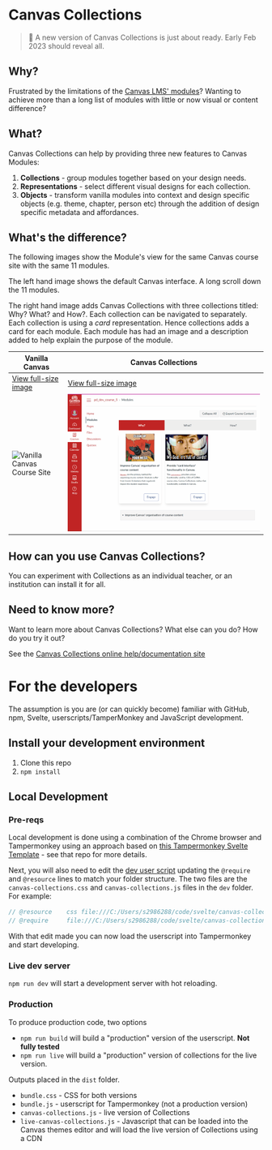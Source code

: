 # Canvas Collections 

> :construction: A new version of Canvas Collections is just about ready. Early Feb 2023 should reveal all.
## Why?

Frustrated by the limitations of the [Canvas LMS' modules](https://www.instructure.com/en-au/canvas/resources/all/how-to-use-modules-to-build-courses-in-canvas)? Wanting to achieve more than a long list of modules with little or now visual or content difference?

## What?

Canvas Collections can help by providing three new features to Canvas Modules:

1. **Collections** - group modules together based on your design needs.
2. **Representations** - select different visual designs for each collection.
3. **Objects** - transform vanilla modules into context and design specific objects (e.g. theme, chapter, person etc) through the addition of design specific metadata and affordances.

## What's the difference?

The following images show the Module's view for the same Canvas course site with the same 11 modules.

The left hand image shows the default Canvas interface. A long scroll down the 11 modules.

The right hand image adds Canvas Collections with three collections titled: Why? What? and How?. Each collection can be navigated to separately. Each collection is using a _card_ representation. Hence collections adds a card for each module. Each module has had an image and a description added to help explain the purpose of the module.

| Vanilla Canvas | Canvas Collections |
| -------------- | ------------------ |
| [View full-size image](docs/assets/vanillaModules.gif) | [View full-size image](docs/assets/withCanvasCollections.gif) |
| ![Vanilla Canvas Course Site](docs/assets/vanillaModules.gif) | ![Same site with Canvas Collections](docs/assets/withCanvasCollections.gif) |


## How can you use Canvas Collections?

You can experiment with Collections as an individual teacher, or an institution can install it for all.

## Need to know more?

Want to learn more about Canvas Collections? What else can you do? How do you try it out?

See the [Canvas Collections online help/documentation site](https://djplaner.github.io/canvas-collections/)


# For the developers

The assumption is you are (or can quickly become) familiar with GitHub, npm, Svelte, userscripts/TamperMonkey and JavaScript development.

## Install your development environment

1. Clone this repo
2. `npm install`

## Local Development

### Pre-reqs

Local development is done using a combination of the Chrome browser and Tampermonkey using an approach based on [this Tampermonkey Svelte Template](https://github.com/lpshanley/tampermonkey-svelte#readme) - see that repo for more details.

Next, you will also need to edit the [dev user script](dist/canvas-collections.dev.user.js) updating the `@require` and `@resource` lines to match your folder structure. The two files are the `canvas-collections.css` and `canvas-collections.js` files in the `dev` folder. For example:

```js
// @resource    css file:///C:/Users/s2986288/code/svelte/canvas-collections/dev/canvas-collections.css
// @require     file:///C:/Users/s2986288/code/svelte/canvas-collections/dev/canvas-collections.js
```

With that edit made you can now load the userscript into Tampermonkey and start developing.

### Live dev server

`npm run dev` will start a development server with hot reloading.

### Production

To produce production code, two options

- `npm run build` will build a "production" version of the userscript. **Not fully tested**
- `npm run live` will build a "production" version of collections for the live version.

Outputs placed in the `dist` folder.

- `bundle.css` - CSS for both versions
- `bundle.js` - userscript for Tampermonkey (not a production version)
- `canvas-collections.js` - live version of Collections
- `live-canvas-collections.js` - Javascript that can be loaded into the Canvas themes editor and will load the live version of Collections using a CDN

